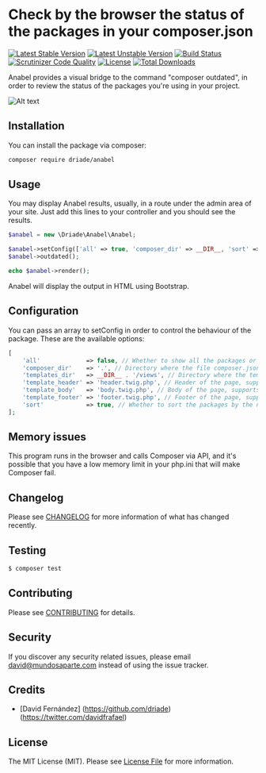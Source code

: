 # Check by the browser the status of the packages in your composer.json

[![Latest Stable Version](https://poser.pugx.org/driade/anabel/v/stable)](https://packagist.org/packages/driade/anabel)
[![Latest Unstable Version](https://poser.pugx.org/driade/anabel/v/unstable)](https://packagist.org/packages/driade/anabel)
[![Build Status](https://travis-ci.org/driade/anabel.svg?branch=master)](https://travis-ci.org/driade/anabel)
[![Scrutinizer Code Quality](https://scrutinizer-ci.com/g/driade/anabel/badges/quality-score.png?b=master&s=ae081333c0aa2e8edfb78c02e1db803e0bbb4ed3)](https://scrutinizer-ci.com/g/driade/anabel/?branch=master)
[![License](https://poser.pugx.org/driade/anabel/license)](https://packagist.org/packages/driade/anabel)
[![Total Downloads](https://poser.pugx.org/driade/anabel/downloads)](https://packagist.org/packages/driade/anabel)

Anabel provides a visual bridge to the command "composer outdated", in order to review the status of the packages you're using in your project.


![Alt text](/docs/screenshot.png?raw=true "Screenshot")


## Installation

You can install the package via composer:

```bash
composer require driade/anabel
```

## Usage

You may display Anabel results, usually, in a route under the admin area of your site. Just add this lines to your controller and you should see the results.

```php
$anabel = new \Driade\Anabel\Anabel;

$anabel->setConfig(['all' => true, 'composer_dir' => __DIR__, 'sort' => true]);
$anabel->outdated();

echo $anabel->render();
```

Anabel will display the output in HTML using Bootstrap.

## Configuration

You can pass an array to setConfig in order to control the behaviour of the package. These are the available options:

```php
[
    'all'             => false, // Whether to show all the packages or just which should need an update
    'composer_dir'    => '.', // Directory where the file composer.json is located
    'templates_dir'   => __DIR__ . '/views', // Directory where the templates for the output are located
    'template_header' => 'header.twig.php', // Header of the page, supports Twig
    'template_body'   => 'body.twig.php', // Body of the page, supports Twig
    'template_footer' => 'footer.twig.php', // Footer of the page, supports Twig
    'sort'            => true, // Whether to sort the packages by the need of an update
];
```

## Memory issues

This program runs in the browser and calls Composer via API, and it's possible that you have a low memory limit in your php.ini that will make Composer fail.

## Changelog

Please see [CHANGELOG](CHANGELOG.md) for more information of what has changed recently.

## Testing

``` bash
$ composer test
```

## Contributing

Please see [CONTRIBUTING](CONTRIBUTING.md) for details.

## Security

If you discover any security related issues, please email david@mundosaparte.com instead of using the issue tracker.

## Credits

- [David Fernández] (https://github.com/driade) (https://twitter.com/davidfrafael)

## License

The MIT License (MIT). Please see [License File](LICENSE.md) for more information.
